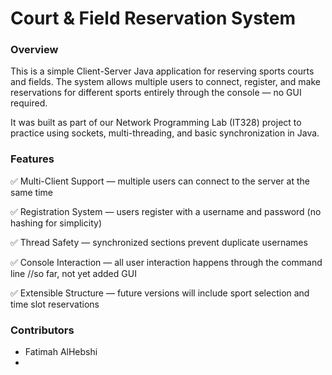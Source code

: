 # Court & Field Reservation System
### Overview
This is a simple Client-Server Java application for reserving sports courts and fields.
The system allows multiple users to connect, register, and make reservations for different sports entirely through the console — no GUI required.

It was built as part of our Network Programming Lab (IT328) project to practice using sockets, multi-threading, and basic synchronization in Java.

### Features
✅ Multi-Client Support — multiple users can connect to the server at the same time

✅ Registration System — users register with a username and password (no hashing for simplicity)

✅ Thread Safety — synchronized sections prevent duplicate usernames

✅ Console Interaction — all user interaction happens through the command line //so far, not yet added GUI

✅ Extensible Structure — future versions will include sport selection and time slot reservations


### Contributors
- Fatimah AlHebshi
- 
